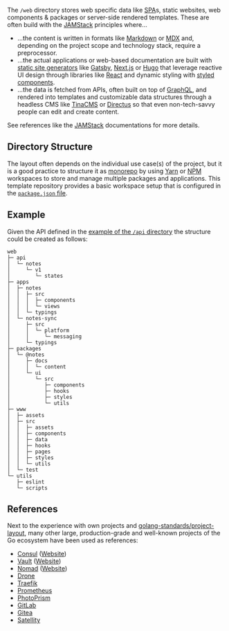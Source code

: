 The `/web` directory stores web specific data like [SPA][wikip-spa]s, static websites, web components & packages or server-side rendered templates. These are often build with the [JAMStack][] principles where…

- …the content is written in formats like [Markdown][wikip-md] or [MDX][] and, depending on the project scope and technology stack, require a preprocessor.
- …the actual applications or web-based documentation are built with [static site generators][jamstack-gens] like [Gatsby][], [Next.js][] or [Hugo][] that leverage reactive UI design through libraries like [React][] and dynamic styling with [styled components][styled-components].
- …the data is fetched from APIs, often built on top of [GraphQL][], and rendered into templates and customizable data structures through a headless CMS like [TinaCMS][] or [Directus][] so that even non-tech-savvy people can edit and create content.

See references like the [JAMStack][] documentations for more details.

## Directory Structure

The layout often depends on the individual use case(s) of the project, but it is a good practice to structure it as [monorepo][trunkbasedev-monorepos] by using [Yarn][yarn-docs-ws] or [NPM][npm-docs-cli-v7-ws] workspaces to store and manage multiple packages and applications. This template repository provides a basic workspace setup that is configured in the [`package.json` file][gh-blob-package.json].

## Example

Given the API defined in the [example of the `/api` directory][gh-blob-api-readme#example] the structure could be created as follows:

```raw
web
├─ api
│  └─ notes
│     └─ v1
│        └─ states
├─ apps
│  ├─ notes
│  │  ├─ src
│  │  │  ├─ components
│  │  │  └─ views
│  │  └─ typings
│  └─ notes-sync
│     ├─ src
│     │  └─ platform
│     │     └─ messaging
│     └─ typings
├─ packages
│  └─ @notes
│     ├─ docs
│     │  └─ content
│     └─ ui
│        └─ src
│           ├─ components
│           ├─ hooks
│           ├─ styles
│           └─ utils
├─ www
│  ├─ assets
│  ├─ src
│  │  ├─ assets
│  │  ├─ components
│  │  ├─ data
│  │  ├─ hooks
│  │  ├─ pages
│  │  ├─ styles
│  │  └─ utils
│  └─ test
└─ utils
   ├─ eslint
   └─ scripts
```

## References

Next to the experience with own projects and [golang-standards/project-layout][], many other large, production-grade and well-known projects of the Go ecosystem have been used as references:

- [Consul][gh-consul-tree-ui] ([Website][gh-consul-tree-website])
- [Vault][gh-vault-tree-ui] ([Website][gh-vault-tree-website])
- [Nomad][gh-nomad-tree-ui] ([Website][gh-nomad-tree-website])
- [Drone][gh-drone-tree-web]
- [Traefik][gh-traefik-tree-webui]
- [Prometheus][gh-prometheus-tree-web]
- [PhotoPrism][gh-photoprism-tree-frontend]
- [GitLab][gl-gitlab-tree-app]
- [Gitea][gh-gitea-tree-web_src]
- [Satellity][gh-satellity-tree-app]

[directus]: https://directus.io
[gatsby]: https://www.gatsbyjs.com
[gh-blob-api-readme#example]: https://github.com/svengreb/tmpl-go/blob/main/api/README.md#example
[gh-blob-package.json]: https://github.com/svengreb/tmpl-go/blob/main/package.json
[gh-consul-tree-ui]: https://github.com/hashicorp/consul/tree/master/ui
[gh-consul-tree-website]: https://github.com/hashicorp/consul/tree/master/website
[gh-drone-tree-web]: https://github.com/drone/drone/tree/master/web
[gh-gitea-tree-web_src]: https://github.com/go-gitea/gitea/tree/master/web_src
[gh-nomad-tree-ui]: https://github.com/hashicorp/nomad/tree/master/ui
[gh-nomad-tree-website]: https://github.com/hashicorp/nomad/tree/master/website
[gh-photoprism-tree-frontend]: https://github.com/photoprism/photoprism/tree/develop/frontend
[gh-prometheus-tree-web]: https://github.com/prometheus/prometheus/tree/master/web
[gh-satellity-tree-app]: https://github.com/satellity/satellity/tree/master/app
[gh-traefik-tree-webui]: https://github.com/traefik/traefik/tree/master/webui
[gh-vault-tree-ui]: https://github.com/hashicorp/vault/tree/master/ui
[gh-vault-tree-website]: https://github.com/hashicorp/vault/tree/master/website
[gl-gitlab-tree-app]: https://gitlab.com/gitlab-org/gitlab/-/tree/master/app
[golang-standards/project-layout]: https://github.com/golang-standards/project-layout
[graphql]: https://graphql.org
[hugo]: https://gohugo.io
[jamstack-gens]: https://jamstack.org/generators
[jamstack]: https://jamstack.org
[mdx]: https://mdxjs.com
[next.js]: https://jamstack.org/generators/next
[npm-docs-cli-v7-ws]: https://docs.npmjs.com/cli/v7/using-npm/workspaces
[react]: https://reactjs.org
[styled-components]: https://styled-components.com
[tinacms]: https://tinacms.org
[trunkbasedev-monorepos]: https://trunkbaseddevelopment.com/monorepos
[wikip-md]: https://en.wikipedia.org/wiki/Markdown
[wikip-spa]: https://en.wikipedia.org/wiki/Single-page_application
[yarn-docs-ws]: https://classic.yarnpkg.com/docs/workspaces
